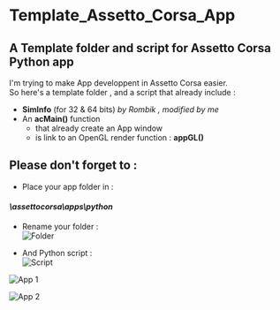 # Template_Assetto_Corsa_App
## A Template folder and script for Assetto Corsa Python app



I'm trying to make App developpent in Assetto Corsa easier.<br/>
So here's a template folder , and a script that already include :
* __SimInfo__ (for 32 & 64 bits) *by Rombik , modified by me*
* An __acMain()__ function
    * that already create an App window
    * is link to an OpenGL render function : __appGL()__

## Please don't forget to :

* Place your app folder in :<br/>
#### *\assettocorsa\apps\python*

* Rename your folder :<br/>
![Folder](https://i.imgur.com/sMNVxlr.jpg)

* And Python script :<br/>
![Script](https://i.imgur.com/jO1YyXB.jpg)

![App 1](https://i.imgur.com/gbKNOsy.jpg)

![App 2](https://i.imgur.com/oIOAOvy.jpg)
